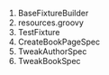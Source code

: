 1. BaseFixtureBuilder
2. resources.groovy
3. TestFixture
4. CreateBookPageSpec
5. TweakAuthorSpec
6. TweakBookSpec
